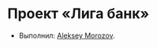 # Проект «Лига банк»

* Выполнил: [Aleksey Morozov](https://up.htmlacademy.ru/react/6/user/593913).
